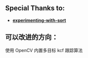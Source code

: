## Special Thanks to:
*  [**experimenting-with-sort**](https://github.com/ZidanMusk/experimenting-with-sort) 

## 可以改进的方向：

使用 OpenCV 内置多目标 kcf 跟踪算法
